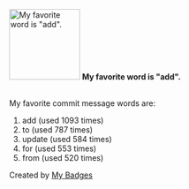 <img src="https://my-badges.github.io/my-badges/favorite-word.png" alt="My favorite word is &quot;add&quot;." title="My favorite word is &quot;add&quot;." width="128">
<strong>My favorite word is &quot;add&quot;.</strong>
<br><br>

My favorite commit message words are:

1. add (used 1093 times)
2. to (used 787 times)
3. update (used 584 times)
4. for (used 553 times)
5. from (used 520 times)


Created by <a href="https://github.com/my-badges/my-badges">My Badges</a>